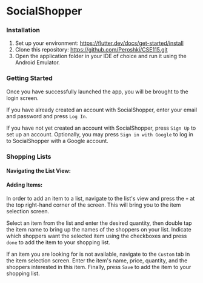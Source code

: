 SocialShopper
======
### Installation

1.  Set up your environment: https://flutter.dev/docs/get-started/install
2.  Clone this repository: https://github.com/Peroshki/CSE115.git
3.  Open the application folder in your IDE of choice and run it using the Android Emulator.


### Getting Started

Once you have successfully launched the app, you will be brought to the login screen.

If you have already created an account with SocialShopper, enter your email and password and press `Log In`.

If you have not yet created an account with SocialShopper, press `Sign Up` to set up an account. Optionally, you may press `Sign in with Google` to log in to SocialShopper with a Google account.

### Shopping Lists

#### Navigating the List View:



#### Adding Items:

In order to add an item to a list, navigate to the list's view and press the `+` at the top right-hand corner of the screen. This will bring you to the item selection screen.

Select an item from the list and enter the desired quantity, then double tap the item name to bring up the names of the shoppers on your list. Indicate which shoppers want the selected item using the checkboxes and press `done` to add the item to your shopping list.

If an item you are looking for is not available, navigate to the `Custom` tab in the item selection screen. Enter the item's name, price, quantity, and the shoppers interested in this item. Finally, press `Save` to add the item to your shopping list.
